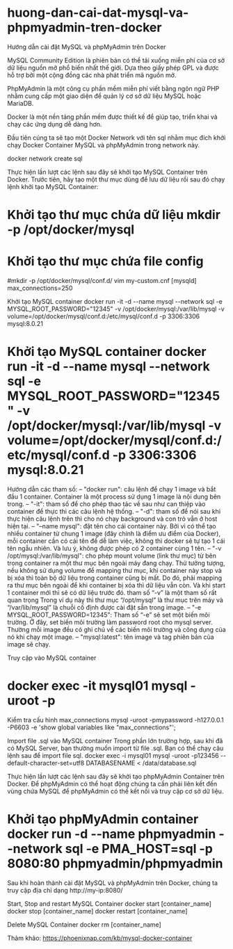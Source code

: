 # huong-dan-cai-dat-mysql-va-phpmyadmin-tren-docker
Hướng dẫn cài đặt MySQL và phpMyAdmin trên Docker

MySQL Community Edition là phiên bản có thể tải xuống miễn phí của cơ sở dữ liệu nguồn mở phổ biến nhất thế giới. Dựa theo giấy phép GPL và được hỗ trợ bởi một cộng đồng các nhà phát triển mã nguồn mở.

PhpMyAdmin là một công cụ phần mềm miễn phí viết bằng ngôn ngữ PHP nhằm cung cấp một giao diện để quản lý cơ sở dữ liệu MySQL hoặc MariaDB.

Docker là một nền tảng phần mềm được thiết kế để giúp tạo, triển khai và chạy các ứng dụng dễ dàng hơn.

Đầu tiên cúng ta sẽ tạo một Docker Network với tên sql nhằm mục đích khởi chạy Docker Container MySQL và phpMyAdmin trong network này.

docker network create sql

Thực hiện lần lượt các lệnh sau đây sẽ khởi tạo MySQL Container trên Docker. Trước tiên, hãy tạo một thư mục dùng để lưu dữ liệu rồi sau đó chạy lệnh khởi tạo MySQL Container:

# Khởi tạo thư mục chứa dữ liệu mkdir -p /opt/docker/mysql
# Khởi tạo thư mục chứa file config 
#mkdir -p /opt/docker/mysql/conf.d/
vim my-custom.cnf
[mysqld]
max_connections=250

<article class="markdown-body">
Khởi tạo MySQL container docker run -it -d --name mysql --network sql -e MYSQL_ROOT_PASSWORD="12345" -v /opt/docker/mysql:/var/lib/mysql -v volume=/opt/docker/mysql/conf.d:/etc/mysql/conf.d -p 3306:3306 mysql:8.0.21
</article>

# Khởi tạo MySQL container docker run -it -d --name mysql --network sql -e MYSQL_ROOT_PASSWORD="12345" -v /opt/docker/mysql:/var/lib/mysql -v volume=/opt/docker/mysql/conf.d:/etc/mysql/conf.d -p 3306:3306 mysql:8.0.21

Hướng dẫn các tham số:
– "docker run": câu lệnh để chạy 1 image và bắt đầu 1 container. Container là một process sử dụng 1 image là nội dung bên trong.
– "-it": tham số để cho phép thao tác về sau như can thiệp vào container để thực thi các câu lệnh hệ thống.
– "-d": tham số để nói sau khi thực hiện câu lệnh trên thì cho nó chạy background và con trỏ vẫn ở host hiện tại.
– "–name mysql": đặt tên cho cái container này. Bởi vì có thể tạo nhiều container từ chung 1 image (đây chính là điểm ưu điểm của Docker), mỗi container cần có cái tên để dễ làm việc, không thì docker sẽ tự tạo 1 cái tên ngẫu nhiên. Và lưu ý, không được phép có 2 container cùng 1 tên.
– "-v /opt/mysql:/var/lib/mysql": cho phép mount volume (link thư mục) từ bên trong container ra một thư mục bên ngoài máy đang chạy. Thử tưởng tượng, nếu không sử dụng volume để mapping thư mục, khi container này stop và bị xóa thì toàn bộ dữ liệu trong container cũng bị mất. Do đó, phải mapping ra thư mục bên ngoài để khi container bị xóa thì dữ liệu vẫn còn. Và khi start 1 container mới thì sẽ có dữ liệu trước đó. tham số “-v” là một tham số rất quan trọng Trong ví dụ này thì thư mục “/opt/mysql” là thư mục trên máy và “/var/lib/mysql” là chuỗi cố định được cài đặt sẵn trong image.
– "-e MYSQL_ROOT_PASSWORD=12345": Tham số “-e” sẽ set một biến môi trường. Ở đây, set biến môi trường làm password root cho mysql server. Thường mỗi image đều có ghi chú về các biến môi trường và công dụng của nó khi chạy một image.
– "mysql:latest": tên image và tag phiên bản của image sẽ chạy.

Truy cập vào MySQL container
# docker exec -it mysql01 mysql -uroot -p

Kiểm tra cấu hình max_connections
mysql -uroot -pmypassword -h127.0.0.1 -P6603 -e 'show global variables like "max_connections"';

Import file .sql vào MySQL container
Trong phần lớn trường hợp, sau khi đã có MySQL Server, bạn thường muốn import từ file .sql. Bạn có thể chạy câu lệnh sau để import file sql.
docker exec -i mysql01 mysql -uroot -p123456 --default-character-set=utf8 DATABASENAME < /data/database.sql

Thực hiện lần lượt các lệnh sau đây sẽ khởi tạo phpMyAdmin Container trên Docker. Để phpMyAdmin  có thể hoạt động chúng ta cần phải liên kết đến vùng chứa MySQL để phpMyAdmin có thể kết nối và truy cập cơ sở dữ liệu.

# Khởi tạo phpMyAdmin container docker run -d --name phpmyadmin --network sql -e PMA_HOST=sql -p 8080:80 phpmyadmin/phpmyadmin

Sau khi hoàn thành cài đặt MySQL và phpMyAdmin trên Docker, chúng ta truy cập địa chỉ dạng http://my-ip:8080/

Start, Stop and restart MySQL Container
docker start [container_name]
docker stop [container_name]
docker restart [container_name]

Delete MySQL Container
docker rm [container_name]

Thảm khảo:
https://phoenixnap.com/kb/mysql-docker-container

